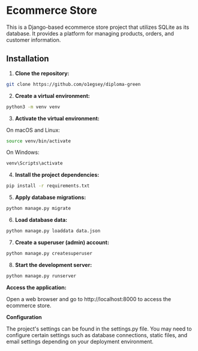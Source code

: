 # Ecommerce Store

This is a Django-based ecommerce store project that utilizes SQLite as its database. It provides a platform for managing products, orders, and customer information.

## Installation

1. **Clone the repository:**

```bash
git clone https://github.com/o1egsey/diploma-green
```

2. **Create a virtual environment:**
```bash
python3 -m venv venv
```

3. **Activate the virtual environment:**

On macOS and Linux:

```bash
source venv/bin/activate
```

On Windows:

```bash
venv\Scripts\activate
```

4. **Install the project dependencies:**
```bash
pip install -r requirements.txt
```

5. **Apply database migrations:**
```bash
python manage.py migrate
```
6. **Load database data:**
```bash
python manage.py loaddata data.json
```

7. **Create a superuser (admin) account:**
```bash
python manage.py createsuperuser
```
8. **Start the development server:**
```bash
python manage.py runserver
```
**Access the application:**

Open a web browser and go to http://localhost:8000 to access the ecommerce store.

**Configuration**

The project's settings can be found in the settings.py file. You may need to configure certain settings such as database connections, static files, and email settings depending on your deployment environment.
